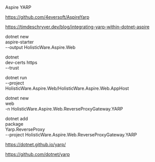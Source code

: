 


Aspire YARP

https://github.com/4eversoft/AspireYarp

https://timdeschryver.dev/blog/integrating-yarp-within-dotnet-aspire


dotnet new \
    aspire-starter \
        --output HolisticWare.Aspire.Web

dotnet \
    dev-certs https \
        --trust

dotnet run \
    --project \
        HolisticWare.Aspire.Web/HolisticWare.Aspire.Web.AppHost


dotnet new \
    web \
    -n HolisticWare.Aspire.Web.ReverseProxyGateway.YARP

dotnet add \
    package \
        Yarp.ReverseProxy \
        --project HolisticWare.Aspire.Web.ReverseProxyGateway.YARP



https://dotnet.github.io/yarp/

https://github.com/dotnet/yarp
